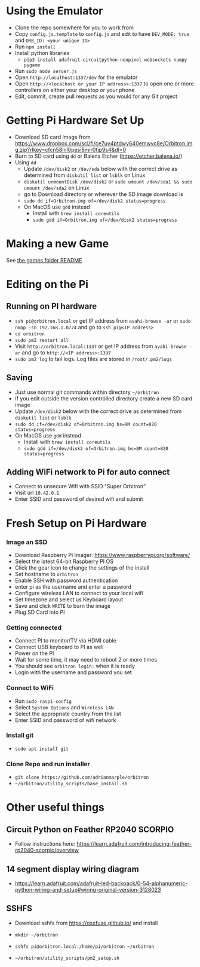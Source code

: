 # Using the Emulator

- Clone the repo somewhere for you to work from
- Copy `config.js.template` to `config.js` and edit to have `DEV_MODE: true` and `ORB_ID: <your unique ID>`
- Run `npm install`
- Install python libraries
  - `pip3 install adafruit-circuitpython-neopixel websockets numpy pygame`
- Run `sudo node server.js`
- Open `http://localhost:1337/dev` for the emulator
- Open `http://<localhost or your IP address>:1337` to open one or more controllers on either your desktop or your phone
- Edit, commit, create pull requests as you would for any Git project

# Getting Pi Hardware Set Up

- Download SD card image from https://www.dropbox.com/scl/fi/ce7uv4ptdwy640emwvc8e/Orbitron.img.zip?rlkey=cfcn58lnl0pesi8mir0tjp9s4&dl=0
- Burn to SD card using `dd` or Balena Etcher (https://etcher.balena.io/)
- Using `dd`
  - Update `/dev/disk2` or `/dev/sda` below with the correct drive as determined from `diskutil list` or `lsblk` on Linux
  - `diskutil unmountDisk /dev/disk2` or `sudo umount /dev/sda1 && sudo umount /dev/sda2` on Linux
  - go to Download directory or wherever the SD image download is
  - `sudo dd if=Orbitron.img of=/dev/disk2 status=progress`
  - On MacOS use `gdd` instead
    - Install with `brew install coreutils`
    - `sudo gdd if=Orbitron.img of=/dev/disk2 status=progress`

# Making a new Game

See [the games folder README](games)

# Editing on the Pi

## Running on PI hardware

- `ssh pi@orbitron.local` or get IP address from `avahi-browse -ar` or `sudo nmap -sn 192.168.1.0/24` and go to `ssh pi@<IP address>`
- `cd orbitron`
- `sudo pm2 restart all`
- Visit `http://orbitron.local:1337` or get IP address from `avahi-browse -ar` and go to `http://<IP address>:1337`
- `sudo pm2 log` to tail logs. Log files are stored in `/root/.pm2/logs`

## Saving
- Just use normal git commands within directory `~/orbitron`
- If you edit outside the version controlled directory create a new SD card image
- Update `/dev/disk2` below with the correct drive as determined from `diskutil list` or `lsblk`
- `sudo dd if=/dev/disk2 of=Orbitron.img bs=8M count=820 status=progress`
- On MacOS use `gdd` instead
  - Install with `brew install coreutils`
  - `sudo gdd if=/dev/disk2 of=Orbitron.img bs=8M count=820 status=progress`

## Adding WiFi network to Pi for auto connect
- Connect to unsecure Wifi with SSID "Super Orbitron"
- Visit url `10.42.0.1`
- Enter SSID and password of desired wifi and submit

# Fresh Setup on Pi Hardware

### Image an SSD

- Download Raspberry Pi Imager: https://www.raspberrypi.org/software/
- Select the latest 64-bit Raspberry PI OS
- Click the gear icon to change the settings of the install
- Set hostname to `orbitron`
- Enable SSH with password authentication
- enter pi as the username and enter a password
- Configure wireless LAN to connect to your local wifi
- Set timezone and select us Keyboard layout
- Save and click `WRITE` to burn the image
- Plug SD Card into PI

### Getting connected

- Connect PI to monitor/TV via HDMI cable
- Connect USB keyboard to PI as well
- Power on the PI
- Wait for some time, it may need to reboot 2 or more times
- You should see `orbitron login:` when it is ready
- Login with the username and password you set

### Connect to WiFi

- Run `sudo raspi-config`
- Select `System Options` and `Wireless LAN`
- Select the appropriate country from the list
- Enter SSID and password of wifi network

### Install git

- `sudo apt install git`

### Clone Repo and run installer

- `git clone https://github.com/adrianmarple/orbitron`
- `~/orbitron/utility_scripts/base_install.sh`


# Other useful things

## Circuit Python on Feather RP2040 SCORPIO

- Follow instructions here: https://learn.adafruit.com/introducing-feather-rp2040-scorpio/overview

## 14 segment display wiring diagram

- https://learn.adafruit.com/adafruit-led-backpack/0-54-alphanumeric-python-wiring-and-setup#wiring-original-version-3128023

## SSHFS

- Download sshfs from https://osxfuse.github.io/ and install
- `mkdir ~/orbitron`
- `sshfs pi@orbitron.local:/home/pi/orbitron ~/orbitron`

- `~/orbitron/utility_scripts/pm2_setup.sh`
